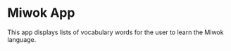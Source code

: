 Miwok App
===================================

This app displays lists of vocabulary words for the user to learn the Miwok language.



